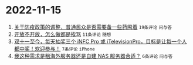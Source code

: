 # 2022-11-15

1. [关于防疫政策的调整，普通民众是否需要备一些药囤着](https://www.v2ex.com/t/895283) `19条评论` `问与答`
1. [开放不开放，怎么做都是挨骂](https://www.v2ex.com/t/895297) `11条评论` `随想`
1. [双十一至今，每天抽奖三个 iNFC Pro 或 iTelevisionPro，目标是让每一个人都中奖！欢迎参与！](https://www.v2ex.com/t/895280) `7条评论` `iPhone`
1. [我这种需求是租海外服务器还是自建 NAS 服务器合适？](https://www.v2ex.com/t/895290) `6条评论` `问与答`
